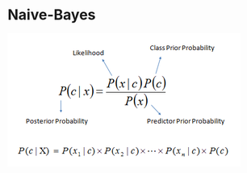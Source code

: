 # Naive-Bayes

![Alt text](https://github.com/srirampamerla/Naive-Bayes/blob/main/Bayes_rule.png?raw=true)

